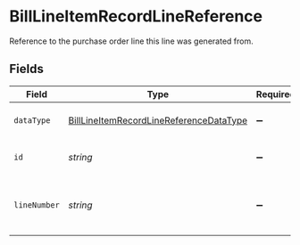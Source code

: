 # BillLineItemRecordLineReference

Reference to the purchase order line this line was generated from.


## Fields

| Field                                                                                                     | Type                                                                                                      | Required                                                                                                  | Description                                                                                               |
| --------------------------------------------------------------------------------------------------------- | --------------------------------------------------------------------------------------------------------- | --------------------------------------------------------------------------------------------------------- | --------------------------------------------------------------------------------------------------------- |
| `dataType`                                                                                                | [BillLineItemRecordLineReferenceDataType](../../models/shared/billlineitemrecordlinereferencedatatype.md) | :heavy_minus_sign:                                                                                        | Allowed name of the 'dataType'.                                                                           |
| `id`                                                                                                      | *string*                                                                                                  | :heavy_minus_sign:                                                                                        | 'id' of the underlying record.                                                                            |
| `lineNumber`                                                                                              | *string*                                                                                                  | :heavy_minus_sign:                                                                                        | Line number of the underlying record.                                                                     |